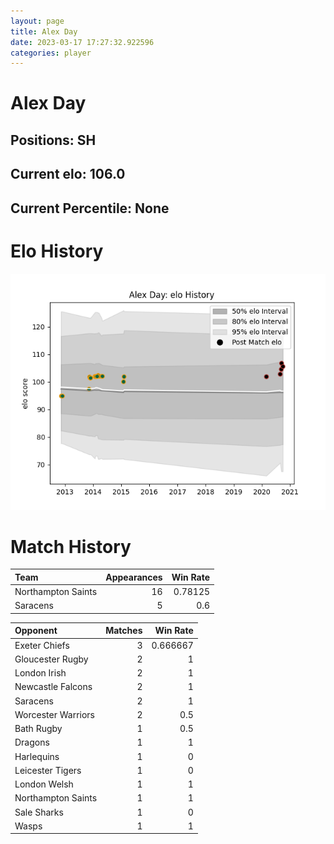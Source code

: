 ```yaml
---  
layout: page  
title: Alex Day  
date: 2023-03-17 17:27:32.922596  
categories: player  
---
```

# Alex Day

## Positions: SH

## Current elo: 106.0

## Current Percentile: None

# Elo History


![elo history](history_AlexDay.png)
# Match History


| Team               |   Appearances |   Win Rate |
|:-------------------|--------------:|-----------:|
| Northampton Saints |            16 |    0.78125 |
| Saracens           |             5 |    0.6     |

| Opponent           |   Matches |   Win Rate |
|:-------------------|----------:|-----------:|
| Exeter Chiefs      |         3 |   0.666667 |
| Gloucester Rugby   |         2 |   1        |
| London Irish       |         2 |   1        |
| Newcastle Falcons  |         2 |   1        |
| Saracens           |         2 |   1        |
| Worcester Warriors |         2 |   0.5      |
| Bath Rugby         |         1 |   0.5      |
| Dragons            |         1 |   1        |
| Harlequins         |         1 |   0        |
| Leicester Tigers   |         1 |   0        |
| London Welsh       |         1 |   1        |
| Northampton Saints |         1 |   1        |
| Sale Sharks        |         1 |   0        |
| Wasps              |         1 |   1        |